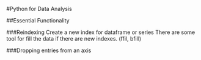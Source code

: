 #Python for Data Analysis

##Essential Functionality 

###Reindexing
Create a new index for dataframe or series
There are some tool for fill the data if there are new indexes. (ffil, bfill)

###Dropping entries from an axis

